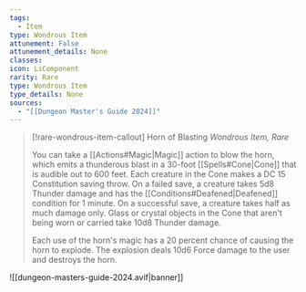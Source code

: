 ```yaml
---
tags:
  - Item
type: Wondrous Item
attunement: False
attunement_details: None
classes:
icon: LiComponent
rarity: Rare
type: Wondrous Item
type_details: None
sources: 
  - "[[Dungeon Master's Guide 2024]]"
---
```

>[!rare-wondrous-item-callout] Horn of Blasting
>_Wondrous Item, Rare_
>
>You can take a [[Actions#Magic\|Magic]] action to blow the horn, which emits a thunderous blast in a 30-foot [[Spells#Cone\|Cone]] that is audible out to 600 feet. Each creature in the Cone makes a DC 15 Constitution saving throw. On a failed save, a creature takes 5d8 Thunder damage and has the [[Conditions#Deafened\|Deafened]] condition for 1 minute. On a successful save, a creature takes half as much damage only. Glass or crystal objects in the Cone that aren't being worn or carried take 10d8 Thunder damage.
>
>Each use of the horn's magic has a 20 percent chance of causing the horn to explode. The explosion deals 10d6 Force damage to the user and destroys the horn.
>


![[dungeon-masters-guide-2024.avif|banner]]